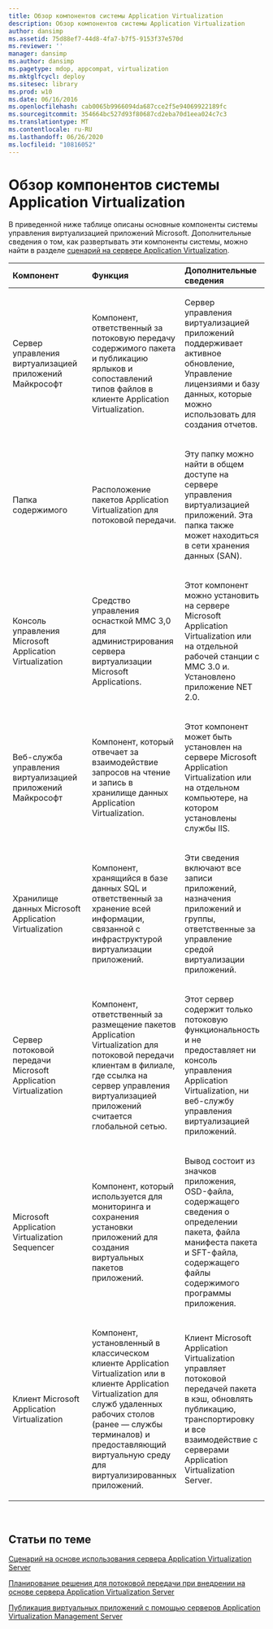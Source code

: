 ```yaml
---
title: Обзор компонентов системы Application Virtualization
description: Обзор компонентов системы Application Virtualization
author: dansimp
ms.assetid: 75d88ef7-44d8-4fa7-b7f5-9153f37e570d
ms.reviewer: ''
manager: dansimp
ms.author: dansimp
ms.pagetype: mdop, appcompat, virtualization
ms.mktglfcycl: deploy
ms.sitesec: library
ms.prod: w10
ms.date: 06/16/2016
ms.openlocfilehash: cab0065b9966094da687cce2f5e94069922189fc
ms.sourcegitcommit: 354664bc527d93f80687cd2eba70d1eea024c7c3
ms.translationtype: MT
ms.contentlocale: ru-RU
ms.lasthandoff: 06/26/2020
ms.locfileid: "10816052"
---
```

# Обзор компонентов системы Application Virtualization


В приведенной ниже таблице описаны основные компоненты системы управления виртуализацией приложений Microsoft. Дополнительные сведения о том, как развертывать эти компоненты системы, можно найти в разделе [сценарий на сервере Application Virtualization](application-virtualization-server-based-scenario.md).

<table>
<colgroup>
<col width="33%" />
<col width="33%" />
<col width="33%" />
</colgroup>
<thead>
<tr class="header">
<th align="left">Компонент</th>
<th align="left">Функция</th>
<th align="left">Дополнительные сведения</th>
</tr>
</thead>
<tbody>
<tr class="odd">
<td align="left"><p>Сервер управления виртуализацией приложений Майкрософт</p></td>
<td align="left"><p>Компонент, ответственный за потоковую передачу содержимого пакета и публикацию ярлыков и сопоставлений типов файлов в клиенте Application Virtualization.</p></td>
<td align="left"><p>Сервер управления виртуализацией приложений поддерживает активное обновление, Управление лицензиями и базу данных, которые можно использовать для создания отчетов.</p></td>
</tr>
<tr class="even">
<td align="left"><p><strong></strong>Папка содержимого</p></td>
<td align="left"><p>Расположение пакетов Application Virtualization для потоковой передачи.</p></td>
<td align="left"><p>Эту папку можно найти в общем доступе на сервере управления виртуализацией приложений. Эта папка также может находиться в сети хранения данных (SAN).</p></td>
</tr>
<tr class="odd">
<td align="left"><p>Консоль управления Microsoft Application Virtualization</p></td>
<td align="left"><p>Средство управления оснасткой MMC 3,0 для администрирования сервера виртуализации Microsoft Applications.</p></td>
<td align="left"><p>Этот компонент можно установить на сервере Microsoft Application Virtualization или на отдельной рабочей станции с MMC 3.0 и. Установлено приложение NET 2.0.</p></td>
</tr>
<tr class="even">
<td align="left"><p>Веб-служба управления виртуализацией приложений Майкрософт</p></td>
<td align="left"><p>Компонент, который отвечает за взаимодействие запросов на чтение и запись в хранилище данных Application Virtualization.</p></td>
<td align="left"><p>Этот компонент может быть установлен на сервере Microsoft Application Virtualization или на отдельном компьютере, на котором установлены службы IIS.</p></td>
</tr>
<tr class="odd">
<td align="left"><p>Хранилище данных Microsoft Application Virtualization</p></td>
<td align="left"><p>Компонент, хранящийся в базе данных SQL и ответственный за хранение всей информации, связанной с инфраструктурой виртуализации приложений.</p></td>
<td align="left"><p>Эти сведения включают все записи приложений, назначения приложений и группы, ответственные за управление средой виртуализации приложений.</p></td>
</tr>
<tr class="even">
<td align="left"><p>Сервер потоковой передачи Microsoft Application Virtualization</p></td>
<td align="left"><p>Компонент, ответственный за размещение пакетов Application Virtualization для потоковой передачи клиентам в филиале, где ссылка на сервер управления виртуализацией приложений считается глобальной сетью.</p></td>
<td align="left"><p>Этот сервер содержит только потоковую функциональность и не предоставляет ни консоль управления Application Virtualization, ни веб-службу управления виртуализацией приложений.</p></td>
</tr>
<tr class="odd">
<td align="left"><p>Microsoft Application Virtualization Sequencer</p></td>
<td align="left"><p>Компонент, который используется для мониторинга и сохранения установки приложений для создания виртуальных пакетов приложений.</p></td>
<td align="left"><p>Вывод состоит из значков приложения, OSD-файла, содержащего сведения о определении пакета, файла манифеста пакета и SFT-файла, содержащего файлы содержимого программы приложения.</p></td>
</tr>
<tr class="even">
<td align="left"><p>Клиент Microsoft Application Virtualization</p></td>
<td align="left"><p>Компонент, установленный в классическом клиенте Application Virtualization или в клиенте Application Virtualization для служб удаленных рабочих столов (ранее — службы терминалов) и предоставляющий виртуальную среду для виртуализированных приложений.</p></td>
<td align="left"><p>Клиент Microsoft Application Virtualization управляет потоковой передачей пакета в кэш, обновлять публикацию, транспортировку и все взаимодействие с серверами Application Virtualization Server.</p></td>
</tr>
</tbody>
</table>

 

## Статьи по теме


[Сценарий на основе использования сервера Application Virtualization Server](application-virtualization-server-based-scenario.md)

[Планирование решения для потоковой передачи при внедрении на основе сервера Application Virtualization Server](planning-your-streaming-solution-in-an-application-virtualization-server-based-implementation.md)

[Публикация виртуальных приложений с помощью серверов Application Virtualization Management Server](publishing-virtual-applications-using-application-virtualization-management-servers.md)

 

 





